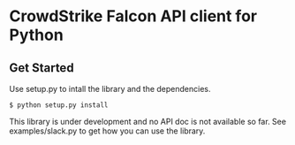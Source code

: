 CrowdStrike Falcon API client for Python
==========================================

Get Started
-------------

Use setup.py to intall the library and the dependencies.

```
$ python setup.py install
```

This library is under development and no API doc is not available so far.
See examples/slack.py to get how you can use the library.
